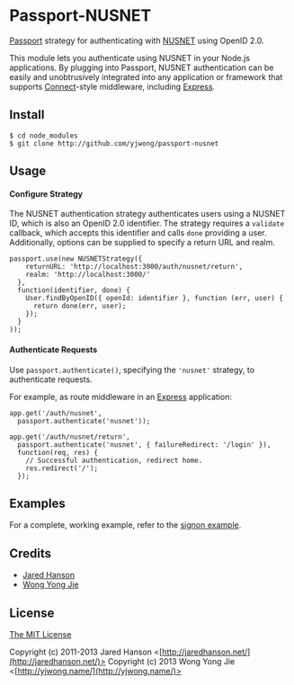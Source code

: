# Passport-NUSNET

[Passport](http://passportjs.org/) strategy for authenticating with [NUSNET](http://openid.nus.edu.sg/)
using OpenID 2.0.

This module lets you authenticate using NUSNET in your Node.js applications.
By plugging into Passport, NUSNET authentication can be easily and
unobtrusively integrated into any application or framework that supports
[Connect](http://www.senchalabs.org/connect/)-style middleware, including
[Express](http://expressjs.com/).

## Install

    $ cd node_modules
    $ git clone http://github.com/yjwong/passport-nusnet

## Usage

#### Configure Strategy

The NUSNET authentication strategy authenticates users using a NUSNET ID,
which is also an OpenID 2.0 identifier.  The strategy requires a `validate`
callback, which accepts this identifier and calls `done` providing a user.
Additionally, options can be supplied to specify a return URL and realm.

    passport.use(new NUSNETStrategy({
        returnURL: 'http://localhost:3000/auth/nusnet/return',
        realm: 'http://localhost:3000/'
      },
      function(identifier, done) {
        User.findByOpenID({ openId: identifier }, function (err, user) {
          return done(err, user);
        });
      }
    ));

#### Authenticate Requests

Use `passport.authenticate()`, specifying the `'nusnet'` strategy, to
authenticate requests.

For example, as route middleware in an [Express](http://expressjs.com/)
application:

    app.get('/auth/nusnet',
      passport.authenticate('nusnet'));

    app.get('/auth/nusnet/return', 
      passport.authenticate('nusnet', { failureRedirect: '/login' }),
      function(req, res) {
        // Successful authentication, redirect home.
        res.redirect('/');
      });

## Examples

For a complete, working example, refer to the [signon example](https://github.com/yjwong/passport-nusnet/tree/master/examples/signon).

## Credits

  - [Jared Hanson](http://github.com/jaredhanson)
  - [Wong Yong Jie](http://github.com/yjwong)

## License

[The MIT License](http://opensource.org/licenses/MIT)

Copyright (c) 2011-2013 Jared Hanson <[http://jaredhanson.net/](http://jaredhanson.net/)>
Copyright (c) 2013 Wong Yong Jie <[http://yjwong.name/](http://yjwong.name/)>
